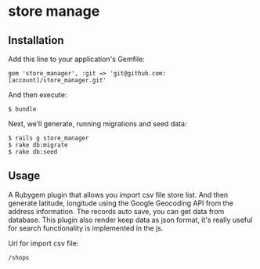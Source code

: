 # store manage

## Installation
Add this line to your application's Gemfile:
```
gem 'store_manager', :git => 'git@github.com:[account]/store_manager.git'
```
And then execute:
```
$ bundle
```
Next, we’ll generate, running migrations and seed data: 
```
$ rails g store_manager
$ rake db:migrate
$ rake db:seed
```

## Usage
A Rubygem plugin that allows you import csv file store list. And then generate latitude, longitude using the Google Geocoding API from the address information.
The records auto save, you can get data from database. This plugin also render keep data as json format, it's really useful for search functionality is implemented in the js.

Url for import csv file:
```
/shops
```
